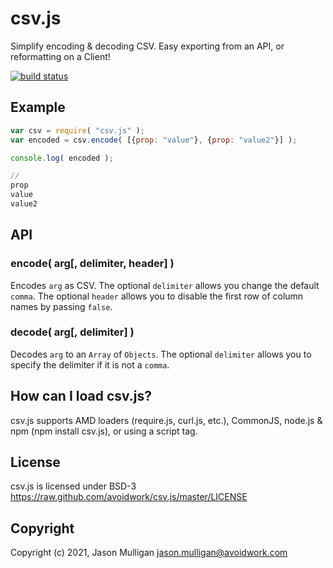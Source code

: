# csv.js
Simplify encoding & decoding CSV. Easy exporting from an API, or reformatting on a Client!

[![build status](https://secure.travis-ci.org/avoidwork/csv.js.svg)](http://travis-ci.org/avoidwork/csv.js)


## Example
```javascript
var csv = require( "csv.js" );
var encoded = csv.encode( [{prop: "value"}, {prop: "value2"}] );

console.log( encoded );

//
prop
value
value2
```

## API
### encode( arg[, delimiter, header] )
Encodes `arg` as CSV. The optional `delimiter` allows you change the default `comma`. The optional `header` allows you to disable the first row of column names by passing `false`.

### decode( arg[, delimiter] )
Decodes `arg` to an `Array` of `Objects`. The optional `delimiter` allows you to specify the delimiter if it is not a `comma`.

## How can I load csv.js?
csv.js supports AMD loaders (require.js, curl.js, etc.), CommonJS, node.js & npm (npm install csv.js), or using a script tag.

## License
csv.js is licensed under BSD-3 https://raw.github.com/avoidwork/csv.js/master/LICENSE

## Copyright
Copyright (c) 2021, Jason Mulligan <jason.mulligan@avoidwork.com>
